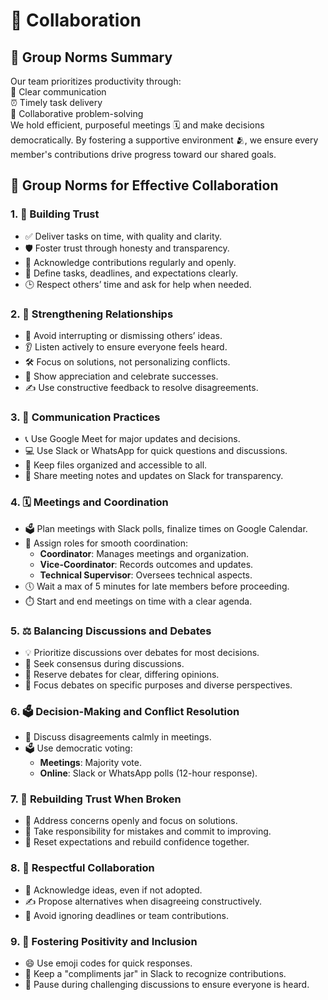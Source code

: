 # 🤝 Collaboration

<!-- group norms summary -->

## 🌟 Group Norms Summary

Our team prioritizes productivity through:  
📣 Clear communication  
⏰ Timely task delivery  
🤔 Collaborative problem-solving  
We hold efficient, purposeful meetings 🗓️ and make decisions democratically.
By fostering a supportive environment 🫂, we ensure every member's contributions
drive progress toward our shared goals.

<!-- group norms list -->
## 🚀 Group Norms for Effective Collaboration

### 1. 🤝 Building Trust  

- ✅ Deliver tasks on time, with quality and clarity.  
- 🛡️ Foster trust through honesty and transparency.  
- 🎉 Acknowledge contributions regularly and openly.  
- 📌 Define tasks, deadlines, and expectations clearly.  
- 🕒 Respect others’ time and ask for help when needed.  

### 2. 🤗 Strengthening Relationships  

- 🛑 Avoid interrupting or dismissing others’ ideas.  
- 👂 Listen actively to ensure everyone feels heard.  
- 🛠️ Focus on solutions, not personalizing conflicts.  
- 🙌 Show appreciation and celebrate successes.  
- ✍️ Use constructive feedback to resolve disagreements.  

### 3. 💬 Communication Practices  

- 📞 Use Google Meet for major updates and decisions.  
- 💻 Use Slack or WhatsApp for quick questions and discussions.  
- 📂 Keep files organized and accessible to all.  
- 📝 Share meeting notes and updates on Slack for transparency.  

### 4. 🗓️ Meetings and Coordination  

- 🗳️ Plan meetings with Slack polls, finalize times on Google Calendar.  
- 🎯 Assign roles for smooth coordination:  
  - **Coordinator**: Manages meetings and organization.  
  - **Vice-Coordinator**: Records outcomes and updates.  
  - **Technical Supervisor**: Oversees technical aspects.  
- 🕔 Wait a max of 5 minutes for late members before proceeding.  
- ⏱️ Start and end meetings on time with a clear agenda.  

### 5. ⚖️ Balancing Discussions and Debates  

- 💡 Prioritize discussions over debates for most decisions.  
- 🤝 Seek consensus during discussions.  
- 🔄 Reserve debates for clear, differing opinions.  
- 🎯 Focus debates on specific purposes and diverse perspectives.  

### 6. 🗳️ Decision-Making and Conflict Resolution  

- 🤔 Discuss disagreements calmly in meetings.  
- 🗳️ Use democratic voting:  
  - **Meetings**: Majority vote.  
  - **Online**: Slack or WhatsApp polls (12-hour response).  

### 7. 🔄 Rebuilding Trust When Broken  

- 🤗 Address concerns openly and focus on solutions.  
- 🤝 Take responsibility for mistakes and commit to improving.  
- 📅 Reset expectations and rebuild confidence together.  

### 8. 🤝 Respectful Collaboration  

- 🤗 Acknowledge ideas, even if not adopted.  
- ✍️ Propose alternatives when disagreeing constructively.  
- 🚫 Avoid ignoring deadlines or team contributions.  

### 9. 🌟 Fostering Positivity and Inclusion  

- 😄 Use emoji codes for quick responses.  
- 🎁 Keep a "compliments jar" in Slack to recognize contributions.  
- 🙋 Pause during challenging discussions to ensure everyone is heard.
